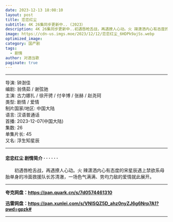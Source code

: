 ```yaml
---
date: 2023-12-13 18:08:10
layout: post
title: 恋恋红尘
subtitle: 4K 26集同步更新中.. (2023）
description: 4K 26集同步更新中..初遇唇枪舌战，再遇撩人心动。火 辣潇洒内心有态度的宋星辰遇上禁欲系母胎单身的冷面救援队长苏清澈，一场色气满满、势均力敌的爱情就此展开...
image: https://cdn-us.imgs.moe/2023/12/12/恋恋红尘_6HDPk9ajSs.webp
optimized_image: 
category: 国产剧
tags:
  - 剧情
author: 对酒当歌
paginate: true
---
```


---

导演: 钟澍佳  
编剧: 翁倩茹 / 谢弦驰  
主演: 古力娜扎 / 徐开骋 / 付辛博 / 张赫 / 赵尧珂  
类型: 剧情 / 爱情  
制片国家/地区: 中国大陆  
语言: 汉语普通话  
首播: 2023-12-07(中国大陆)  
集数: 26  
单集片长: 45  
又名: 浮生知星辰  

---

#### 恋恋红尘 剧情简介 · · · · · ·

　　初遇唇枪舌战，再遇撩人心动。火 辣潇洒内心有态度的宋星辰遇上禁欲系母胎单身的冷面救援队长苏清澈，一场色气满满、势均力敌的爱情就此展开。

---

**夸克网盘：<https://pan.quark.cn/s/7d0574461310>**

**迅雷网盘：<https://pan.xunlei.com/s/VNlSQZ5D_ahz0nyZJ6g6Nrp7A1?pwd=gpzk#>**

---
